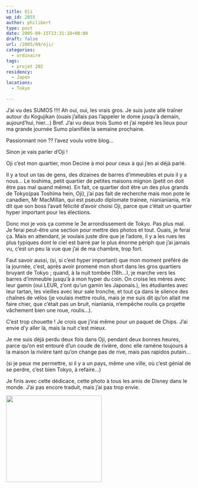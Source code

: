 ```yaml
---
title: Oji
wp_id: 2855
author: philibert
type: post
date: 2005-09-15T13:31:18+00:00
draft: false
url: /2005/09/oji/
categories:
  - ordinaire
tags:
  - projet 202
residency:
  - Japon
locations:
  - Tokyo

---
```

J&rsquo;ai vu des SUMOS !!!! Ah oui, oui, les vrais gros. Je suis juste allé traîner autour du Kogujikan (ouais j&rsquo;allais pas l&rsquo;appeler le dome jusqu&rsquo;à demain, aujourd&rsquo;hui, hier&#8230;) Bref. J&rsquo;ai vu deux trois Sumo et j&rsquo;ai repéré les lieux pour ma grande journée Sumo planifiée la semaine prochaine.
  
Passionnant non ?? l&rsquo;avez voulu votre blog&#8230;

Sinon je vais parler d&rsquo;Oji !
  
Oji c&rsquo;est mon quartier, mon Decine à moi pour ceux à qui j&rsquo;en ai déjà parlé. 

Il y a tout un tas de gens, des dizaines de barres d&rsquo;immeubles et puis il y a nous&#8230; Le toshima, petit quartier de petites maisons mignon (petit on doit être pas mal quand même). En fait, ce quartier doit être un des plus grands de Tokyo(pas Toshima hein, Oji), j&rsquo;ai pas fait de recherche mais mon pote le canadien, Mr MacMillan, qui est pseudo diplomate trainee, nianianiania, m&rsquo;a dit que son boss l&rsquo;avait félicité d&rsquo;avoir choisi Oji, parce que c&rsquo;était un quartier hyper important pour les élections. 

Donc moi je vois ça comme le 3e arrondissement de Tokyo. Pas plus mal. Je ferai peut-être une section pour mettre des photos et tout. Ouais, je ferai ça. Mais en attendant, je voulais juste dire que je l&rsquo;adore, il y a les rues les plus typiques dont le ciel est barré par le plus énorme périph que j&rsquo;ai jamais vu, c&rsquo;est un peu la vue que j&rsquo;ai de ma chambre, trop fort. 

Faut savoir aussi, (si, si c&rsquo;est hyper important) que mon moment préféré de la journée, c&rsquo;est, après avoir promené mon short dans les gros quartiers bruyant de Tokyo ; quand, à la nuit tombée (18h&#8230;), je marche vers les barres d&rsquo;immeuble jusqu&rsquo;à à mon hyper du coin. On croise les mères avec leur gamin (oui LEUR, z&rsquo;ont qu&rsquo;un gamin les Japonais.), les étudiantes avec leur tartan, les vieilles avec leur sale tronche, et tout ça dans le silence des chaînes de vélos (je voulais mettre roulis, mais je me suis dit qu&rsquo;on allait me faire chier, que c&rsquo;était pas un bruit, nianiania, n&#8217;empêche roulis ça projette vâchement bien une roue, roulis&#8230;). 

C&rsquo;est trop chouette ! Je crois que j&rsquo;irai même pour un paquet de Chips. J&rsquo;ai envie d&rsquo;y aller là, mais la nuit c&rsquo;est mieux.
  
Je me suis déjà perdu deux fois dans Oji, pendant deux bonnes heures, parce qu&rsquo;on est entouré d&rsquo;un coude de rivière, donc elle ramène toujours à la maison la rivière tant qu&rsquo;on change pas de rive, mais pas rapidos putain&#8230;
  
(si je peux me permettre, si il y a un pays, même une ville, où c&rsquo;est génial de se perdre, c&rsquo;est bien Tokyo, à refaire&#8230;)

Je finis avec cette dédicace, cette photo à tous les amis de Disney dans le monde. J&rsquo;ai pas encore traduit, mais j&rsquo;ai pas trop envie.

[<img src="/uploads/2012/09/370618492389.jpeg" alt="" title="370618492389" width="259" height="235" class="alignnone size-full wp-image-2856" />][1]

 [1]: /uploads/2012/09/370618492389.jpeg